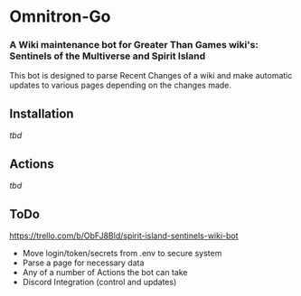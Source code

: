 # Omnitron-Go
### A Wiki maintenance bot for Greater Than Games wiki's: Sentinels of the Multiverse and Spirit Island

This bot is designed to parse Recent Changes of a wiki and make automatic updates to various pages depending on the changes made.

## Installation
*tbd*

## Actions
*tbd*

## ToDo

https://trello.com/b/ObFJ8Bld/spirit-island-sentinels-wiki-bot

* Move login/token/secrets from .env to secure system
* Parse a page for necessary data
* Any of a number of Actions the bot can take
* Discord Integration (control and updates)

